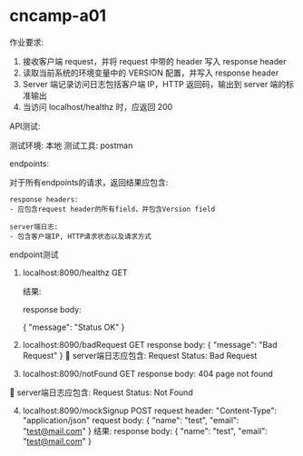 # cncamp-a01

作业要求:

1. 接收客户端 request，并将 request 中带的 header 写入 response header
2. 读取当前系统的环境变量中的 VERSION 配置，并写入 response header
3. Server 端记录访问日志包括客户端 IP，HTTP 返回码，输出到 server 端的标准输出
4. 当访问 localhost/healthz 时，应返回 200


API测试:

测试环境: 本地
测试工具: postman

endpoints:

对于所有endpoints的请求，返回结果应包含:

	response headers:
	- 应包含request header的所有field，并包含Version field

	server端日志:
	- 包含客户端IP, HTTP请求状态以及请求方式

endpoint测试

1. localhost:8090/healthz GET

	结果:

	response body:

	{
		"message": "Status OK"
	}

2. localhost:8090/badRequest GET
	response body:
	{
		"message": "Bad Request"
	}
	 server端日志应包含: Request Status: Bad Request

3. localhost:8090/notFound GET
	response body:
	404 page not found

	 server端日志应包含: Request Status: Not Found

4. localhost:8090/mockSignup POST
	request header: "Content-Type": "application/json"
	request body:
	{
		"name": "test",
		"email": "test@mail.com"
	}
	结果:
	response body:
	{
		"name": "test",
    	"email": "test@mail.com"
	}
